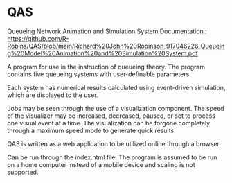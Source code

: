 # QAS
Queueing Network Animation and Simulation System
Documentation : https://github.com/R-Robins/QAS/blob/main/Richard%20John%20Robinson_917046226_Queueing%20Model%20Animation%20and%20Simulation%20System.pdf

A program for use in the instruction of queueing theory. 
The program contains five queueing systems with user-definable parameters. 

Each system has numerical results calculated using event-driven simulation, which are displayed to the user.  

Jobs may be seen through the use of a visualization component. The speed of the visualizer may be increased, decreased, paused, or set to process one visual event at a time. The visualization can be forgone completely through a maximum speed mode to generate quick results. 

QAS is written as a web application to be utilized online through a browser.

Can be run through the index.html file.
The program is assumed to be run on a home computer instead of a mobile device and scaling is not supported.


